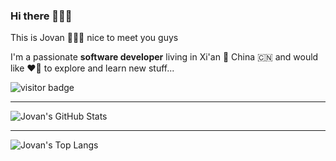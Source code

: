 ### Hi there 👏👏👏

This is Jovan 👨‍👩‍👧 nice to meet you guys

I'm a passionate **software developer** living in Xi'an 🌇 China 🇨🇳 and would like ❤️‍🔥 to explore and learn new stuff...

![visitor badge](https://visitor-badge.glitch.me/badge?page_id=jovanliuc.visitor-badge&left_text=visitors)

---

![Jovan's GitHub Stats](https://github-readme-stats.vercel.app/api?username=jovanliuc&theme=radical&show_icons=true)

---

![Jovan's Top Langs](https://github-readme-stats.vercel.app/api/top-langs/?username=jovanliuc&layout=tokyonight)
